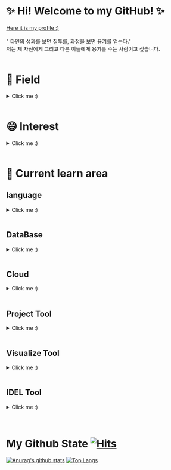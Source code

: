 <html>
 
   
<body> 
  
  # ✨ Hi! Welcome to my GitHub! ✨
[Here it is my profile :)](https://comet-pansy-2d6.notion.site/Kim-suyeon-Profile-Dashboard-cd5dbda984b5446ba0543770ca6c894b)  <br><br>
" 타인의 성과를 보면 질투를, 과정을 보면 용기를 얻는다."<br>
 저는 제 자신에게 그리고 다른 이들에게 용기를 주는 사람이고 싶습니다. <br>
  <br>
  <h1> 🌱 Field </h1>
    <details>
      <summary>Click me :)</summary>
      - Data Analysis<br>
      - Data Engineer<br>
      - Data scientist<br>
    </details>
  <br>
  
 <h1> 😄 Interest</h1>
      <details>
        <summary>Click me :)</summary>
        - Data Analytics<br>
        - Data Science<br>
        - Data Engineering<br>
        - Data Visualization<br>
        - AI/ML<br>
        - Psychology<br>
        - Hadoop, ETL, Apache Spark<br>
        - Cloud<br>
      </details>
    <br>
   
 <h1> 🤔 Current learn area</h1>
    <h2> language</h2>
  <details>
    <summary>Click me :) </summary>
    - English<br>
    - <img src="https://img.shields.io/badge/Python-3776AB?style=flat-square&logo=Python&logoColor=white"/> </a>
      ( <img src="https://img.shields.io/badge/pandas-150458?style=flat-square&logo=pandas&logoColor=white"/></a>&nbsp
        <img src="https://img.shields.io/badge/Flask-000000?style=flat-square&logo=Flask&logoColor=white"/></a>&nbsp
        <img src="https://img.shields.io/badge/Selenium-43B02A?style=flat-square&logo=Selenium&logoColor=white"/></a>&nbsp
        <img src="https://img.shields.io/badge/BeatifulSoup-59666C?style=flat-square&logo=&logoColor=white"/></a> )<br>
    - SQL<br>
    - Java<br>
    - HTML/CSS<br>
    -  <img src="https://img.shields.io/badge/JavaScript-F7DF1E?style=flat-square&logo=JavaScript&logoColor=white"/></a><br>
    - R<br>
    - pyspark<br>
    - Scalar<br>
   </details>
    <br>
 
 <h2> DataBase</h2>
  <details>
    <summary>Click me :)</summary>
    - PostgreSQL<br>
    - MongoDB<br>
    - (DB tool) DBeaver<br>
    - <img src="https://img.shields.io/badge/Oracle DB-F80000?style=flat-square&logo=Oracle&logoColor=white"/></a><br>
    - <img src="https://img.shields.io/badge/MySQL DB-4479A1?style=flat-square&logo=MySQL&logoColor=white"/></a><br>
    - <img src="https://img.shields.io/badge/Elasticsearch-005571?style=flat-square&logo=Elasticsearch&logoColor=white"/></a> (
      <img src="https://img.shields.io/badge/Kibana-005571?style=flat-square&logo=Kibana&logoColor=white"/></a>&nbsp
      <img src="https://img.shields.io/badge/Logstash-005571?style=flat-square&logo=Logstash&logoColor=white"/></a>&nbsp
      <img src="https://img.shields.io/badge/Filebeat-005571?style=flat-square&logo=&logoColor=white"/></a> ) <br>
   </details>
    <br>
 
 <h2> Cloud</h2>
  <details>
    <summary>Click me :)</summary>
    - AWS<p>
  </details>
    <br>
 
 <h2>Project Tool </h2>
   <details>
     <summary>Click me :)</summary>
    - git/github<br>
    - jira<br>
    - freedcamp<br>
    - slack<br>
    - xwiki<br> 
    - notion<br>
    </details>
    <br>
 
 <h2>Visualize Tool </h2>
   <details>
     <summary>Click me :)</summary>
    - <img src="https://img.shields.io/badge/Kibana-005571?style=flat-square&logo=Kibana&logoColor=white"/></a>
    </details>
    <br>
  

  
 <h2>IDEL Tool </h2>
   <details>
     <summary>Click me :)</summary>
    - Visual studio code<br>
    - Jupyter notebook<br>
    - notepad++<br>
    - R studio<br>
    </details>
<br>
<br>

 
# My Github State        [![Hits](https://hits.seeyoufarm.com/api/count/incr/badge.svg?url=https%3A%2F%2Fgithub.com%2Fmetaego%2F&count_bg=%2379C83D&title_bg=%23555555&icon=smugmug.svg&icon_color=%23E7E7E7&title=hits&edge_flat=false)](https://hits.seeyoufarm.com)
[![Anurag's github stats](https://github-readme-stats.vercel.app/api?username=metaego)](https://github.com/anuraghazra/github-readme-stats)
[![Top Langs](https://github-readme-stats.vercel.app/api/top-langs/?username=metaego&hide_border=True)](https://github.com/anuraghazra/github-readme-stats)


<div align=center>
<!--
[![Hits](https://hits.seeyoufarm.com/api/count/incr/badge.svg?url=https%3A%2F%2Fgithub.com%2Fzzsza)](https://hits.seeyoufarm.com) 

</div>

### 데싸 입니다.
- 데이터 사이언티스트 in ABC Corp.
- I organize a group of developers who write blog posts

### Interest
- Google Cloud Platform(Especially, BigQuery)
- Leadership, Mentoring, Writing, Presentation

<div align=center>

[![Tech Blog Badge](http://img.shields.io/badge/-Tech%20blog-black?style=flat-square&logo=github&link=https://a.github.io/)](https://a.github.io/) 
[![Linkedin Badge](https://img.shields.io/badge/-LinkedIn-blue?style=flat-square&logo=Linkedin&logoColor=white&link=https://www.linkedin.com/in/test/)](https://www.linkedin.com/in/a/) 
[![Youtube Badge](https://img.shields.io/badge/Youtube-ff0000?style=flat-square&logo=youtube&link=https://www.youtube.com/c/a)](https://www.youtube.com/c/test) 
[![Facebook Badge](https://img.shields.io/badge/-Facebook-1877f2?style=flat-square&logo=facebook&logoColor=white&link=https://www.facebook.com/test)](https://www.facebook.com/zzsza) 
[![Instagram Badge](https://img.shields.io/badge/-Instagram-dd2a7b?style=flat-square&logo=instagram&logoColor=white&link=https://www.instagram.com/ttest/)](https://www.instagram.com/aa/) 
[![Gmail Badge](https://img.shields.io/badge/-Gmail-d14836?style=flat-square&logo=Gmail&logoColor=white&link=mailto:kimtaeyou0923@gmail.com)](mailto:kimtaeyou0923@gmail.com)
</div>


</details>

</body>
</html>


# **Data Scientist** [![Hits](https://hits.seeyoufarm.com/api/count/incr/badge.svg?url=https%3A%2F%2Fgithub.com%2Fzzsza)](https://hits.seeyoufarm.com) 
  [![Tae You's github stats](https://github-readme-stats.vercel.app/api?username=shoman2)](https://github.com/shoman2/github-readme-stats)


- Enjoying Data Handling as well as Modeling
- Data Analytics Planning is fun :)

## **Keywords about ME**

####  #Data #Passion #KPMG #Lighthouse #Data Science #ML/DL #Modeler

  [![Tech Blog Badge](http://img.shields.io/badge/-Tech%20blog-black?style=flat-square&logo=github&link=https://shoman2.github.io/)](https://shoman2.github.io/) [![Linkedin Badge](https://img.shields.io/badge/-LinkedIn-blue?style=flat-square&logo=Linkedin&logoColor=white&link=https://www.linkedin.com/in/tae-you-kim-5204184b/)](https://www.linkedin.com/in/tae-you-kim-5204184b/) [![Facebook Badge](https://img.shields.io/badge/facebook-1877f2?style=flat-square&logo=facebook&logoColor=white&link=https://www.facebook.com/tae.y.kim.56)](https://www.facebook.com/tae.y.kim.56) [![Gmail Badge](https://img.shields.io/badge/Gmail-d14836?style=flat-square&logo=Gmail&logoColor=white&link=mailto:kimtaeyou0923@gmail.com)](mailto:kimtaeyou0923@gmail.com)

-->














<!--
**metaego/metaego** is a ✨ _special_ ✨ repository because its `README.md` (this file) appears on your GitHub profile.

Here are some ideas to get you started:

- 🔭 I’m currently working on ...
- 🌱 I’m currently learning ...
- 👯 I’m looking to collaborate on ...
- 🤔 I’m looking for help with ...
- 💬 Ask me about ...
- 📫 How to reach me: ...
- 😄 Pronouns: ...
- ⚡ Fun fact: ...
-->
